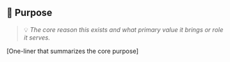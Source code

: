 ## 🎯 Purpose
> 💡 *The core reason this exists and what primary value it brings or role it serves.*

[One-liner that summarizes the core purpose]